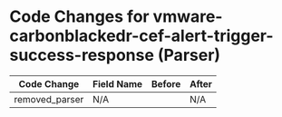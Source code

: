 # Code Changes for vmware-carbonblackedr-cef-alert-trigger-success-response (Parser)

| Code Change | Field Name | Before | After |
|-------------|------------|--------|-------|
| removed_parser | N/A |  | N/A |